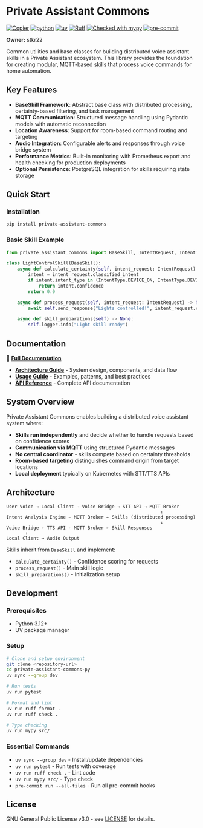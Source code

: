 # Private Assistant Commons

[![Copier](https://img.shields.io/endpoint?url=https://raw.githubusercontent.com/copier-org/copier/master/img/badge/badge-grayscale-inverted-border-orange.json)](https://github.com/copier-org/copier)
[![python](https://img.shields.io/badge/Python-3.13-3776AB.svg?style=flat&logo=python&logoColor=white)](https://www.python.org)
[![uv](https://img.shields.io/endpoint?url=https://raw.githubusercontent.com/astral-sh/uv/main/assets/badge/v0.json)](https://github.com/astral-sh/uv)
[![Ruff](https://img.shields.io/endpoint?url=https://raw.githubusercontent.com/charliermarsh/ruff/main/assets/badge/v0.json)](https://github.com/charliermarsh/ruff)
[![Checked with mypy](https://www.mypy-lang.org/static/mypy_badge.svg)](https://mypy-lang.org/)
[![pre-commit](https://img.shields.io/badge/pre--commit-enabled-brightgreen?logo=pre-commit&logoColor=white)](https://github.com/pre-commit/pre-commit)

**Owner:** stkr22

Common utilities and base classes for building distributed voice assistant skills in a Private Assistant ecosystem. This library provides the foundation for creating modular, MQTT-based skills that process voice commands for home automation.

## Key Features

- **BaseSkill Framework**: Abstract base class with distributed processing, certainty-based filtering, and task management
- **MQTT Communication**: Structured message handling using Pydantic models with automatic reconnection
- **Location Awareness**: Support for room-based command routing and targeting
- **Audio Integration**: Configurable alerts and responses through voice bridge system
- **Performance Metrics**: Built-in monitoring with Prometheus export and health checking for production deployments
- **Optional Persistence**: PostgreSQL integration for skills requiring state storage

## Quick Start

### Installation

```bash
pip install private-assistant-commons
```

### Basic Skill Example

```python
from private_assistant_commons import BaseSkill, IntentRequest, IntentType

class LightControlSkill(BaseSkill):
    async def calculate_certainty(self, intent_request: IntentRequest) -> float:
        intent = intent_request.classified_intent
        if intent.intent_type in (IntentType.DEVICE_ON, IntentType.DEVICE_OFF):
            return intent.confidence
        return 0.0

    async def process_request(self, intent_request: IntentRequest) -> None:
        await self.send_response("Lights controlled!", intent_request.client_request)

    async def skill_preparations(self) -> None:
        self.logger.info("Light skill ready")
```

## Documentation

📖 **[Full Documentation](docs/)**

- **[Architecture Guide](docs/architecture.md)** - System design, components, and data flow
- **[Usage Guide](docs/usage.md)** - Examples, patterns, and best practices
- **[API Reference](docs/api-reference.md)** - Complete API documentation

## System Overview

Private Assistant Commons enables building a distributed voice assistant system where:

- **Skills run independently** and decide whether to handle requests based on confidence scores
- **Communication via MQTT** using structured Pydantic messages
- **No central coordinator** - skills compete based on certainty thresholds
- **Room-based targeting** distinguishes command origin from target locations
- **Local deployment** typically on Kubernetes with STT/TTS APIs

## Architecture

```
User Voice → Local Client → Voice Bridge → STT API → MQTT Broker
                                                         ↓
Intent Analysis Engine ← MQTT Broker ← Skills (distributed processing)
                                                         ↓
Voice Bridge ← TTS API ← MQTT Broker ← Skill Responses
       ↓
Local Client → Audio Output
```

Skills inherit from `BaseSkill` and implement:
- `calculate_certainty()` - Confidence scoring for requests
- `process_request()` - Main skill logic
- `skill_preparations()` - Initialization setup

## Development

### Prerequisites

- Python 3.12+
- UV package manager

### Setup

```bash
# Clone and setup environment
git clone <repository-url>
cd private-assistant-commons-py
uv sync --group dev

# Run tests
uv run pytest

# Format and lint
uv run ruff format .
uv run ruff check .

# Type checking
uv run mypy src/
```

### Essential Commands

- `uv sync --group dev` - Install/update dependencies
- `uv run pytest` - Run tests with coverage
- `uv run ruff check .` - Lint code
- `uv run mypy src/` - Type check
- `pre-commit run --all-files` - Run all pre-commit hooks

## License

GNU General Public License v3.0 - see [LICENSE](LICENSE) for details.
